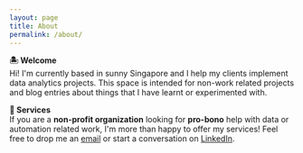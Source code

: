 ```yaml
---
layout: page
title: About
permalink: /about/
---
```


**🏝️ Welcome**  
Hi! I'm currently based in sunny Singapore and I help my clients implement data analytics projects. This space is intended for non-work related projects and blog entries about things that I have learnt or experimented with.  
  
  
**🤗 Services**  
If you are a **non-profit organization** looking for **pro-bono** help with data or automation related work, I'm more than happy to offer my services!
Feel free to drop me an [email](mailto:tyforfeedback@gmail.com) or start a conversation on [LinkedIn](https://www.linkedin.com/in/iiaen).
